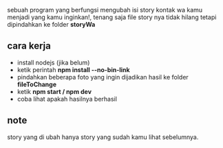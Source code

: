 sebuah program yang berfungsi mengubah isi story kontak wa kamu menjadi yang kamu inginkan!, tenang saja file story nya tidak hilang tetapi dipindahkan ke folder <b>storyWa</b>

## cara kerja
* install nodejs (jika belum)
* ketik perintah <b>npm install --no-bin-link</b>
* pindahkan beberapa foto yang ingin dijadikan hasil ke folder <b>fileToChange</b>
* ketik <b>npm start / npm dev</b>
* coba lihat apakah hasilnya berhasil

## note
story yang di ubah hanya story yang sudah kamu lihat sebelumnya.